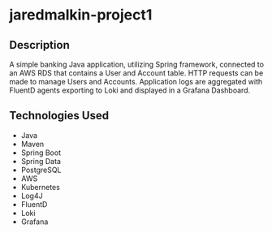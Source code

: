# jaredmalkin-project1

## Description
A simple banking Java application, utilizing Spring framework, connected to an AWS RDS that contains a User and Account table. HTTP requests can be made to manage Users and Accounts. Application logs are aggregated with FluentD agents exporting to Loki and displayed in a Grafana Dashboard.

## Technologies Used
* Java
* Maven
* Spring Boot
* Spring Data
* PostgreSQL
* AWS
* Kubernetes
* Log4J
* FluentD
* Loki
* Grafana
